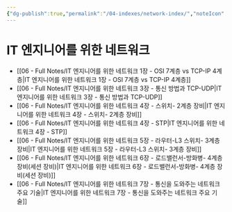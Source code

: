 ```yaml
---
{"dg-publish":true,"permalink":"/04-indexes/network-index/","noteIcon":""}
---
```


# IT 엔지니어를 위한 네트워크
- [[06 - Full Notes/IT 엔지니어를 위한 네트워크 1장 - OSI 7계층 vs TCP-IP 4계층\|IT 엔지니어를 위한 네트워크 1장 - OSI 7계층 vs TCP-IP 4계층]]
- [[06 - Full Notes/IT 엔지니어를 위한 네트워크 3장 - 통신 방법과 TCP-UDP\|IT 엔지니어를 위한 네트워크 3장 - 통신 방법과 TCP-UDP]]
- [[06 - Full Notes/IT 엔지니어를 위한 네트워크 4장 - 스위치- 2계층 장비\|IT 엔지니어를 위한 네트워크 4장 - 스위치- 2계층 장비]]
- [[06 - Full Notes/IT 엔지니어를 위한 네트워크 4장 - STP\|IT 엔지니어를 위한 네트워크 4장 - STP]]
- [[06 - Full Notes/IT 엔지니어를 위한 네트워크 5장 - 라우터-L3 스위치- 3계층 장비\|IT 엔지니어를 위한 네트워크 5장 - 라우터-L3 스위치- 3계층 장비]]
- [[06 - Full Notes/IT 엔지니어를 위한 네트워크 6장 - 로드밸런서-방화병- 4계층 장비(세션 장비)\|IT 엔지니어를 위한 네트워크 6장 - 로드밸런서-방화병- 4계층 장비(세션 장비)]]
- [[06 - Full Notes/IT 엔지니어를 위한 네트워크 7장 - 통신을 도와주는 네트워크 주요 기술\|IT 엔지니어를 위한 네트워크 7장 - 통신을 도와주는 네트워크 주요 기술]]